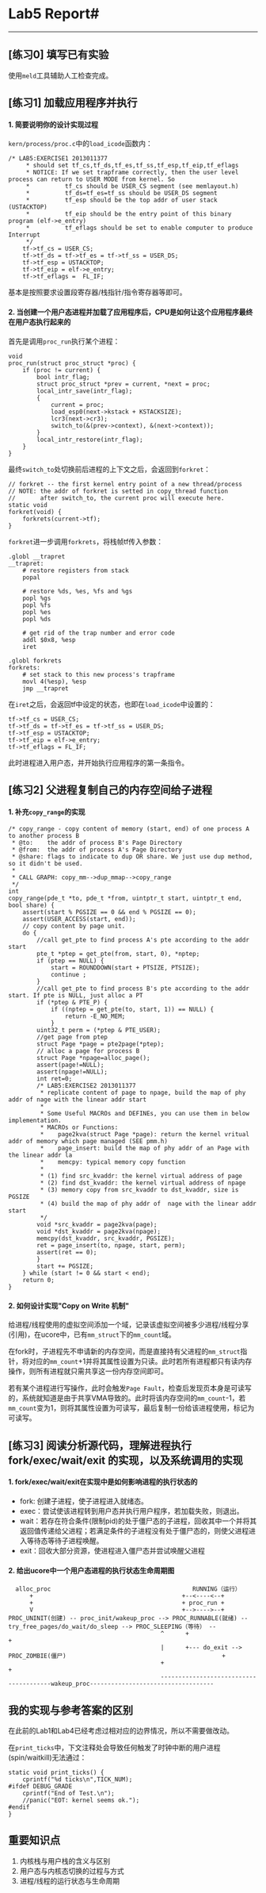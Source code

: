 # Lab5 Report#
---
## [练习0] 填写已有实验 ##

使用`meld`工具辅助人工检查完成。

## [练习1] 加载应用程序并执行 ##

#### 1. 简要说明你的设计实现过程 ####

`kern/process/proc.c`中的`load_icode`函数内：

	/* LAB5:EXERCISE1 2013011377
	     * should set tf_cs,tf_ds,tf_es,tf_ss,tf_esp,tf_eip,tf_eflags
	     * NOTICE: If we set trapframe correctly, then the user level process can return to USER MODE from kernel. So
	     *          tf_cs should be USER_CS segment (see memlayout.h)
	     *          tf_ds=tf_es=tf_ss should be USER_DS segment
	     *          tf_esp should be the top addr of user stack (USTACKTOP)
	     *          tf_eip should be the entry point of this binary program (elf->e_entry)
	     *          tf_eflags should be set to enable computer to produce Interrupt
	     */
	    tf->tf_cs = USER_CS;
	    tf->tf_ds = tf->tf_es = tf->tf_ss = USER_DS;
	    tf->tf_esp = USTACKTOP;
	    tf->tf_eip = elf->e_entry;
	    tf->tf_eflags =  FL_IF;

基本是按照要求设置段寄存器/栈指针/指令寄存器等即可。

#### 2. 当创建一个用户态进程并加载了应用程序后，CPU是如何让这个应用程序最终在用户态执行起来的 ####

首先是调用`proc_run`执行某个进程：

	void
	proc_run(struct proc_struct *proc) {
	    if (proc != current) {
	        bool intr_flag;
	        struct proc_struct *prev = current, *next = proc;
	        local_intr_save(intr_flag);
	        {
	            current = proc;
	            load_esp0(next->kstack + KSTACKSIZE);
	            lcr3(next->cr3);
	            switch_to(&(prev->context), &(next->context));
	        }
	        local_intr_restore(intr_flag);
	    }
	}

最终`switch_to`处切换前后进程的上下文之后，会返回到`forkret`：

	// forkret -- the first kernel entry point of a new thread/process
	// NOTE: the addr of forkret is setted in copy_thread function
	//       after switch_to, the current proc will execute here.
	static void
	forkret(void) {
	    forkrets(current->tf);
	}

`forkret`进一步调用`forkrets`，将栈帧tf传入参数：

	.globl __trapret
	__trapret:
	    # restore registers from stack
	    popal
	
	    # restore %ds, %es, %fs and %gs
	    popl %gs
	    popl %fs
	    popl %es
	    popl %ds
	
	    # get rid of the trap number and error code
	    addl $0x8, %esp
	    iret
	
	.globl forkrets
	forkrets:
	    # set stack to this new process's trapframe
	    movl 4(%esp), %esp
	    jmp __trapret

在`iret`之后，会返回tf中设定的状态，也即在`load_icode`中设置的：

    tf->tf_cs = USER_CS;
    tf->tf_ds = tf->tf_es = tf->tf_ss = USER_DS;
    tf->tf_esp = USTACKTOP;
    tf->tf_eip = elf->e_entry;
    tf->tf_eflags = FL_IF;

此时进程进入用户态，并开始执行应用程序的第一条指令。

## [练习2] 父进程复制自己的内存空间给子进程 ##

#### 1. 补充`copy_range`的实现 ####

	/* copy_range - copy content of memory (start, end) of one process A to another process B
	 * @to:    the addr of process B's Page Directory
	 * @from:  the addr of process A's Page Directory
	 * @share: flags to indicate to dup OR share. We just use dup method, so it didn't be used.
	 *
	 * CALL GRAPH: copy_mm-->dup_mmap-->copy_range
	 */
	int
	copy_range(pde_t *to, pde_t *from, uintptr_t start, uintptr_t end, bool share) {
	    assert(start % PGSIZE == 0 && end % PGSIZE == 0);
	    assert(USER_ACCESS(start, end));
	    // copy content by page unit.
	    do {
	        //call get_pte to find process A's pte according to the addr start
	        pte_t *ptep = get_pte(from, start, 0), *nptep;
	        if (ptep == NULL) {
	            start = ROUNDDOWN(start + PTSIZE, PTSIZE);
	            continue ;
	        }
	        //call get_pte to find process B's pte according to the addr start. If pte is NULL, just alloc a PT
	        if (*ptep & PTE_P) {
	            if ((nptep = get_pte(to, start, 1)) == NULL) {
	                return -E_NO_MEM;
	            }
	        uint32_t perm = (*ptep & PTE_USER);
	        //get page from ptep
	        struct Page *page = pte2page(*ptep);
	        // alloc a page for process B
	        struct Page *npage=alloc_page();
	        assert(page!=NULL);
	        assert(npage!=NULL);
	        int ret=0;
	        /* LAB5:EXERCISE2 2013011377
	         * replicate content of page to npage, build the map of phy addr of nage with the linear addr start
	         *
	         * Some Useful MACROs and DEFINEs, you can use them in below implementation.
	         * MACROs or Functions:
	         *    page2kva(struct Page *page): return the kernel vritual addr of memory which page managed (SEE pmm.h)
	         *    page_insert: build the map of phy addr of an Page with the linear addr la
	         *    memcpy: typical memory copy function
	         *
	         * (1) find src_kvaddr: the kernel virtual address of page
	         * (2) find dst_kvaddr: the kernel virtual address of npage
	         * (3) memory copy from src_kvaddr to dst_kvaddr, size is PGSIZE
	         * (4) build the map of phy addr of  nage with the linear addr start
	         */
	        void *src_kvaddr = page2kva(page);
	        void *dst_kvaddr = page2kva(npage);
	        memcpy(dst_kvaddr, src_kvaddr, PGSIZE);
	        ret = page_insert(to, npage, start, perm);
	        assert(ret == 0);
	        }
	        start += PGSIZE;
	    } while (start != 0 && start < end);
	    return 0;
	}

#### 2. 如何设计实现"Copy on Write 机制" ####

给进程/线程使用的虚拟空间添加一个域，记录该虚拟空间被多少进程/线程分享(引用)，在ucore中，已有`mm_struct`下的`mm_count`域。

在fork时，子进程先不申请新的内存空间，而是直接持有父进程的`mm_struct`指针，将对应的`mm_count`+1并将其属性设置为只读。此时若所有进程都只有读内存操作，则所有进程就只需共享这一份内存空间即可。

若有某个进程进行写操作，此时会触发`Page Fault`，检查后发现页本身是可读写的，系统就知道是由于共享VMA导致的。此时将该内存空间的`mm_count`-1，若`mm_count`变为1，则将其属性设置为可读写，最后复制一份给该进程使用，标记为可读写。

## [练习3] 阅读分析源代码，理解进程执行 fork/exec/wait/exit 的实现，以及系统调用的实现 ##

#### 1. fork/exec/wait/exit在实现中是如何影响进程的执行状态的 ####

* fork: 创建子进程，使子进程进入就绪态。
* exec：尝试使该进程转到用户态并执行用户程序，若加载失败，则退出。
* wait：若存在符合条件(限制pid)的处于僵尸态的子进程，回收其中一个并将其返回值传递给父进程；若满足条件的子进程没有处于僵尸态的，则使父进程进入等待态等待子进程唤醒。
* exit：回收大部分资源，使进程进入僵尸态并尝试唤醒父进程

#### 2. 给出ucore中一个用户态进程的执行状态生命周期图 ####

	  alloc_proc                                        RUNNING（运行）
	      +                                          +--<----<--+
	      +                                          + proc_run +
	      V                                          +-->---->--+ 
	PROC_UNINIT(创建) -- proc_init/wakeup_proc --> PROC_RUNNABLE(就绪) -- try_free_pages/do_wait/do_sleep --> PROC_SLEEPING（等待） --
	                                           ^      +                                                                             +
	                                           |      +--- do_exit --> PROC_ZOMBIE(僵尸)                                            +  
	                                           +                                                                                    + 
	                                           ---------------------------------------wakeup_proc-----------------------------------

## 我的实现与参考答案的区别 ##

在此前的Lab1和Lab4已经考虑过相对应的边界情况，所以不需要做改动。

在`print_ticks`中，下文注释处会导致任何触发了时钟中断的用户进程(spin/waitkill)无法通过：
	
	static void print_ticks() {
	    cprintf("%d ticks\n",TICK_NUM);
	#ifdef DEBUG_GRADE
	    cprintf("End of Test.\n");
	    //panic("EOT: kernel seems ok.");
	#endif
	}

## 重要知识点 ##
1. 内核栈与用户栈的含义与区别
2. 用户态与内核态切换的过程与方式
3. 进程/线程的运行状态与生命周期